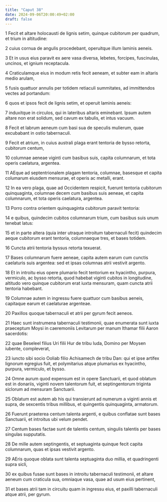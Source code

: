 ```yaml
---
title: "Caput 38"
date: 2024-09-06T20:00:49+02:00
draft: false
---
```



1 Fecit et altare holocausti de lignis setim, quinque cubitorum per quadrum, et trium in altitudine:

2 cuius cornua de angulis procedebant, operuitque illum laminis aeneis.

3 Et in usus eius paravit ex aere vasa diversa, lebetes, forcipes, fuscinulas, uncinos, et ignium receptacula.

4 Craticulamque eius in modum retis fecit aeneam, et subter eam in altaris medio arulam,

5 fusis quattuor annulis per totidem retiaculi summitates, ad immittendos vectes ad portandum:

6 quos et ipsos fecit de lignis setim, et operuit laminis aeneis:

7 induxitque in circulos, qui in lateribus altaris eminebant. Ipsum autem altare non erat solidum, sed cavum ex tabulis, et intus vacuum.

8 Fecit et labrum aeneum cum basi sua de speculis mulierum, quae excubabant in ostio tabernaculi.

9 Fecit et atrium, in cuius australi plaga erant tentoria de bysso retorta, cubitorum centum,

10 columnae aeneae viginti cum basibus suis, capita columnarum, et tota operis caelatura, argentea.

11 AEque ad septentrionalem plagam tentoria, columnae, basesque et capita columarum eiusdem mensurae, et operis ac metalli, erant.

12 In ea vero plaga, quae ad Occidentem respicit, fuerunt tentoria cubitorum quinquaginta, columnae decem cum basibus suis aeneae, et capita columnarum, et tota operis caelatura, argentea.

13 Porro contra orientem quinquaginta cubitorum paravit tentoria:

14 e quibus, quindecim cubitos columnarum trium, cum basibus suis unum tenebat latus:

15 et in parte altera (quia inter utraque introitum tabernaculi fecit) quindecim aeque cubitorum erant tentoria, columnaeque tres, et bases totidem.

16 Cuncta atrii tentoria byssus retorta texuerat.

17 Bases columnarum fuere aeneae, capita autem earum cum cunctis caelaturis suis argentea: sed et ipsas columnas atrii vestivit argento.

18 Et in introitu eius opere plumario fecit tentorium ex hyacintho, purpura, vermiculo, ac bysso retorta, quod habebat viginti cubitos in longitudine, altitudo vero quinque cubitorum erat iuxta mensuram, quam cuncta atrii tentoria habebant.

19 Columnae autem in ingressu fuere quattuor cum basibus aeneis, capitaque earum et caelaturae argenteae.

20 Paxillos quoque tabernaculi et atrii per gyrum fecit aeneos.

21 Haec sunt instrumena tabernaculi testimonii, quae enumerata sunt iuxta praeceptum Moysi in caeremoniis Levitarum per manum Ithamar filii Aaron sacerdotis:

22 quae Beseleel filius Uri filii Hur de tribu Iuda, Domino per Moysen iubente, compleverat,

23 iuncto sibi socio Ooliab filio Achisamech de tribu Dan: qui et ipse artifex lignorum egregius fuit, et polymitarius atque plumarius ex hyacintho, purpura, vermiculo, et bysso.

24 Omne aurum quod expensum est in opere Sanctuarii, et quod oblatum est in donariis, viginti novem talentorum fuit, et septingentorum triginta siclorum ad mensuram Sanctuarii.

25 Oblatum est autem ab his qui transierunt ad numerum a viginti annis et supra, de sexcentis tribus millibus, et quingentis quinquaginta, armatorum.

26 Fuerunt praeterea centum talenta argenti, e quibus conflatae sunt bases Sanctuarii, et introitus ubi velum pendet.

27 Centum bases factae sunt de talentis centum, singulis talentis per bases singulas supputatis.

28 De mille autem septingentis, et septuaginta quinque fecit capita columnarum, quas et ipsas vestivit argento.

29 AEris quoque oblata sunt talenta septuaginta duo millia, et quadringenti supra sicli,

30 ex quibus fusae sunt bases in introitu tabernaculi testimonii, et altare aeneum cum craticula sua, omniaque vasa, quae ad usum eius pertinent,

31 et bases atrii tam in circuitu quam in ingressu eius, et paxilli tabernaculi atque atrii, per gyrum.

